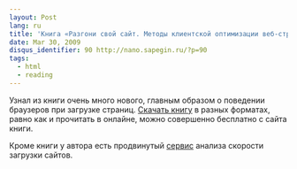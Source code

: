 ```yaml
---
layout: Post
lang: ru
title: 'Книга «Разгони свой сайт. Методы клиентской оптимизации веб-страниц»'
date: Mar 30, 2009
disqus_identifier: 90 http://nano.sapegin.ru/?p=90
tags:
  - html
  - reading
---
```


Узнал из книги очень много нового, главным образом о поведении браузеров при загрузке страниц. [Скачать книгу](http://speedupyourwebsite.ru/books/speed-up-your-website/) в разных форматах, равно как и прочитать в онлайне, можно совершенно бесплатно с сайта книги.

Кроме книги у автора есть продвинутый [сервис](http://webo.in/) анализа скорости загрузки сайтов.
